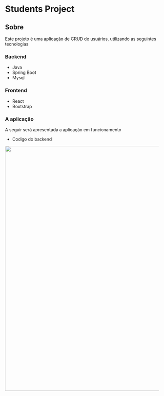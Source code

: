 # Students Project

## Sobre

Este projeto é uma aplicação de CRUD de usuários, utilizando as seguintes tecnologias

### Backend
- Java
- Spring Boot
- Mysql

### Frontend
- React
- Bootstrap

### A aplicação
A seguir será apresentada a aplicação em funcionamento

- Codigo do backend

<img src="https://github.com/IsraelAugusto0110/Students-Project/blob/master/doc/Backend.gif" style="float: left; margin-right: 10px;" width="800" />
